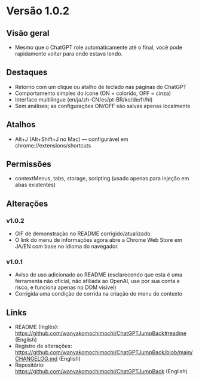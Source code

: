 # Versão 1.0.2

## Visão geral

- Mesmo que o ChatGPT role automaticamente até o final, você pode rapidamente voltar para onde estava lendo.

## Destaques

- Retorno com um clique ou atalho de teclado nas páginas do ChatGPT
- Comportamento simples do ícone (ON = colorido, OFF = cinza)
- Interface multilíngue (en/ja/zh-CN/es/pt-BR/ko/de/fr/hi)
- Sem análises; as configurações ON/OFF são salvas apenas localmente

## Atalhos

- Alt+J (Alt+Shift+J no Mac) — configurável em chrome://extensions/shortcuts

## Permissões

- contextMenus, tabs, storage, scripting (usado apenas para injeção em abas existentes)

## Alterações

### v1.0.2
- GIF de demonstração no README corrigido/atualizado.
- O link do menu de informações agora abre a Chrome Web Store em JA/EN com base no idioma do navegador.

### v1.0.1
- Aviso de uso adicionado ao README
  (esclarecendo que esta é uma ferramenta não oficial, não afiliada ao OpenAI, use por sua conta e risco, e funciona apenas no DOM visível)
- Corrigida uma condição de corrida na criação do menu de contexto

## Links
- README (Inglês): https://github.com/wanyakomochimochi/ChatGPTJumpBack#readme (English)
- Registro de alterações: https://github.com/wanyakomochimochi/ChatGPTJumpBack/blob/main/CHANGELOG.md (English)
- Repositório: https://github.com/wanyakomochimochi/ChatGPTJumpBack (English)
